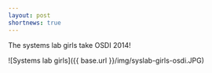 ```yaml
---
layout: post
shortnews: true
---
```


The systems lab girls take OSDI 2014!


![Systems lab girls]({{ base.url }}/img/syslab-girls-osdi.JPG)